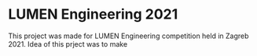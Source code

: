 # LUMEN Engineering 2021
This project was made for LUMEN Engineering competition held in Zagreb 2021.
Idea of this prject was to make 
